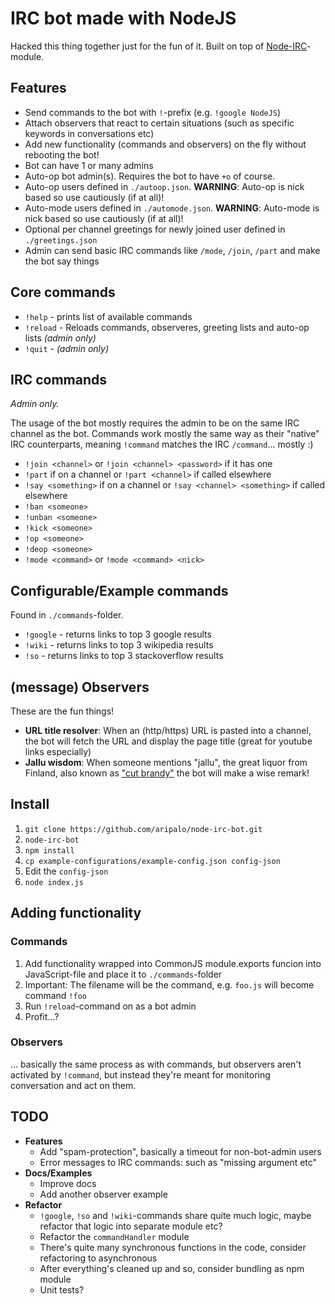 IRC bot made with NodeJS
========================

Hacked this thing together just for the fun of it. Built on top of [Node-IRC](https://github.com/martynsmith/node-irc)-module.



Features
--------
- Send commands to the bot with `!`-prefix (e.g. `!google NodeJS`)
- Attach observers that react to certain situations (such as specific keywords in conversations etc)
- Add new functionality (commands and observers) on the fly without rebooting the bot!
- Bot can have 1 or many admins
- Auto-op bot admin(s). Requires the bot to have `+o` of course.
- Auto-op users defined in `./autoop.json`. **WARNING**: Auto-op is nick based so use cautiously (if at all)!
- Auto-mode users defined in `./automode.json`. **WARNING**: Auto-mode is nick based so use cautiously (if at all)!
- Optional per channel greetings for newly joined user defined in `./greetings.json`
- Admin can send basic IRC commands like `/mode`, `/join`, `/part` and make the bot say things


Core commands
-------------
- `!help` - prints list of available commands
- `!reload` - Reloads commands, observeres, greeting lists and auto-op lists *(admin only)*
- `!quit` - *(admin only)*

IRC commands
------------

*Admin only.*

The usage of the bot mostly requires the admin to be on the same IRC channel as the bot. Commands work mostly the same way as their "native" IRC counterparts, meaning `!command` matches the IRC `/command`... mostly :)

- `!join <channel>` or `!join <channel> <password>` if it has one
- `!part` if on a channel or `!part <channel>` if called elsewhere
- `!say <something>` if on a channel or `!say <channel> <something>` if called elsewhere
- `!ban <someone>`
- `!unban <someone>`
- `!kick <someone>`
- `!op <someone>`
- `!deop <someone>`
- `!mode <command>` or `!mode <command> <nick>`


Configurable/Example commands
-----------------------------
Found in `./commands`-folder.

- `!google` - returns links to top 3 google results
- `!wiki` - returns links to top 3 wikipedia results
- `!so` -  returns links to top 3 stackoverflow results


(message) Observers
-------------------

These are the fun things!

- **URL title resolver**: When an (http/https) URL is pasted into a channel, the bot will fetch the URL and display the page title (great for youtube links especially)
- **Jallu wisdom**: When someone mentions "jallu", the great liquor from Finland, also known as ["cut brandy"](http://en.wikipedia.org/wiki/Cut_brandy) the bot will make a wise remark!



Install
-------

1. `git clone https://github.com/aripalo/node-irc-bot.git`
2. `node-irc-bot`
3. `npm install`
4. `cp example-configurations/example-config.json config-json`
5. Edit the `config-json`
6. `node index.js`


Adding functionality
--------------------

### Commands

1. Add functionality wrapped into CommonJS module.exports funcion into JavaScript-file and place it to `./commands`-folder
2. Important: The filename will be the command, e.g. `foo.js` will become command `!foo`
3. Run `!reload`-command on as a bot admin
4. Profit...?

### Observers

... basically the same process as with commands, but observers aren't activated by `!command`, but instead they're meant for monitoring conversation and act on them.



TODO
----

- **Features**
  - Add "spam-protection", basically a timeout for non-bot-admin users
  - Error messages to IRC commands: such as "missing argument etc"
- **Docs/Examples**
  - Improve docs
  - Add another observer example
- **Refactor**
  - `!google`, `!so` and `!wiki`-commands share quite much logic, maybe refactor that logic into separate module etc?
  - Refactor the `commandHandler` module
  - There's quite many synchronous functions in the code, consider refactoring to asynchronous
  - After everything's cleaned up and so, consider bundling as npm module
  - Unit tests?



